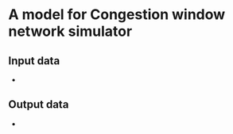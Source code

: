 A model for Congestion window network simulator
================================

Input data
--------------------
* 


Output data
----------------------
*
